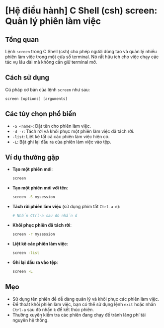 # [Hệ điều hành] C Shell (csh) screen: Quản lý phiên làm việc

## Tổng quan
Lệnh `screen` trong C Shell (csh) cho phép người dùng tạo và quản lý nhiều phiên làm việc trong một cửa sổ terminal. Nó rất hữu ích cho việc chạy các tác vụ lâu dài mà không cần giữ terminal mở.

## Cách sử dụng
Cú pháp cơ bản của lệnh `screen` như sau:
```
screen [options] [arguments]
```

## Các tùy chọn phổ biến
- `-S <name>`: Đặt tên cho phiên làm việc.
- `-d -r`: Tách rời và khôi phục một phiên làm việc đã tách rời.
- `-list`: Liệt kê tất cả các phiên làm việc hiện có.
- `-L`: Bật ghi lại đầu ra của phiên làm việc vào tệp.

## Ví dụ thường gặp
- **Tạo một phiên mới**:
  ```bash
  screen
  ```

- **Tạo một phiên mới với tên**:
  ```bash
  screen -S mysession
  ```

- **Tách rời phiên làm việc** (sử dụng phím tắt `Ctrl-a d`):
  ```bash
  # Nhấn Ctrl-a sau đó nhấn d
  ```

- **Khôi phục phiên đã tách rời**:
  ```bash
  screen -r mysession
  ```

- **Liệt kê các phiên làm việc**:
  ```bash
  screen -list
  ```

- **Ghi lại đầu ra vào tệp**:
  ```bash
  screen -L
  ```

## Mẹo
- Sử dụng tên phiên để dễ dàng quản lý và khôi phục các phiên làm việc.
- Để thoát khỏi phiên làm việc, bạn có thể sử dụng lệnh `exit` hoặc nhấn `Ctrl-a` sau đó nhấn `k` để kết thúc phiên.
- Thường xuyên kiểm tra các phiên đang chạy để tránh lãng phí tài nguyên hệ thống.